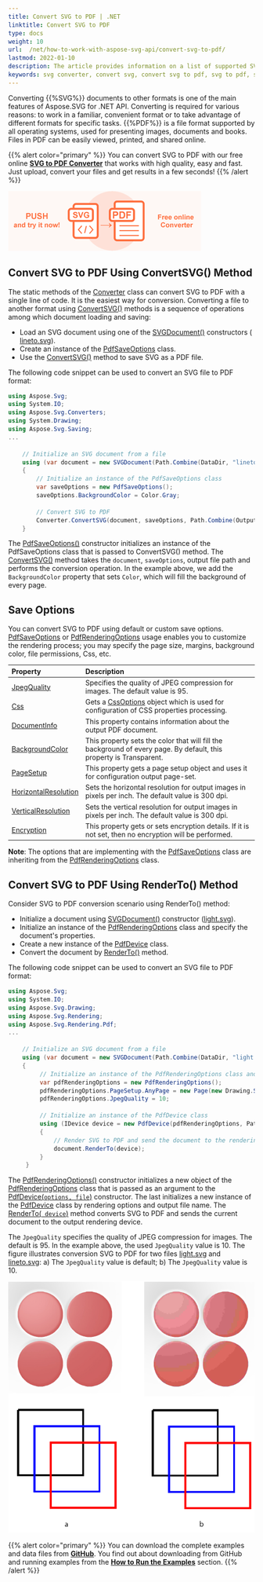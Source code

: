 ```yaml
---
title: Convert SVG to PDF | .NET
linktitle: Convert SVG to PDF
type: docs
weight: 10
url:  /net/how-to-work-with-aspose-svg-api/convert-svg-to-pdf/   
lastmod: 2022-01-10
description: The article provides information on a list of supported SVG to PDF conversion scenarios and how to execute them using the Aspose.SVG API. You will learn how to convert SVG to PDF and find C# examples of SVG to PDF conversions. 
keywords: svg converter, convert svg, convert svg to pdf, svg to pdf, save options
---
```

<link href="./../../style.css" rel="stylesheet" type="text/css" />

Converting  {{%SVG%}} documents to other formats is one of the main features of Aspose.SVG for .NET API. Converting is required for various reasons: to work in a familiar, convenient format or to take advantage of different formats for specific tasks. {{%PDF%}} is a file format supported by all operating systems, used for presenting images, documents and books. Files in PDF can be easily viewed, printed, and shared online. 

{{% alert color="primary" %}}
You can convert SVG to PDF with our free online <a href="https://products.aspose.app/svg/conversion/svg-to-pdf" target="_blank">**SVG to PDF Converter**</a> that works with high quality, easy and fast. Just upload, convert your files and get results in a few seconds!
{{% /alert %}}

<a href="https://products.aspose.app/svg/en/conversion/svg-to-pdf" target="_blank">![Text "Banner SVG to PDF Converter"](svg-to-pdf.png#center)</a>

## **Convert SVG to PDF Using ConvertSVG() Method**

The static methods of the [Converter](https://apireference.aspose.com/svg/net/aspose.svg.converters/converter) class can convert SVG to PDF  with a single line of code. It is the easiest way for conversion. Converting a file to another format using [ConvertSVG()](https://apireference.aspose.com/svg/net/aspose.svg.converters/converter/methods/index) methods is a sequence of operations among which document loading and saving: 

 - Load an SVG document using one of the [SVGDocument()](https://apireference.aspose.com/svg/net/aspose.svg/svgdocument/constructors/10) constructors ( [lineto.svg](http://docs.aspose.com/svg/net/how-to-work-with-aspose-svg-api/saving-svg-documents/lineto.svg)).
 - Create an instance of the [PdfSaveOptions](https://apireference.aspose.com/svg/net/aspose.svg.saving/pdfsaveoptions) class.
 - Use the [ConvertSVG()](https://apireference.aspose.com/svg/net/aspose.svg.converters.converter/convertsvg/methods/3) method to save SVG as a PDF file. 

 The following code snippet can be used to convert an SVG file to PDF format:

```c#
using Aspose.Svg;
using System.IO;
using Aspose.Svg.Converters;
using System.Drawing;
using Aspose.Svg.Saving;
...

    // Initialize an SVG document from a file
    using (var document = new SVGDocument(Path.Combine(DataDir, "lineto.svg")))
    {
        // Initialize an instance of the PdfSaveOptions class
        var saveOptions = new PdfSaveOptions();
        saveOptions.BackgroundColor = Color.Gray;
    
        // Convert SVG to PDF
        Converter.ConvertSVG(document, saveOptions, Path.Combine(OutputDir, "lineto_out.pdf"));
    }
```

The [PdfSaveOptions()](https://apireference.aspose.com/svg/net/aspose.svg.saving/pdfsaveoptions/constructors/main) constructor initializes an instance of the PdfSaveOptions class that is passed to ConvertSVG() method. The [ConvertSVG()](https://apireference.aspose.com/svg/net/aspose.svg.converters.converter/convertsvg/methods/3) method  takes the  `document`, `saveOptions`, output file path and performs the conversion operation. In the example above, we add the `BackgroundColor` property that sets `Color`, which will fill the background of every page. 

## **Save Options**

You can convert SVG to PDF using default or custom save options. [PdfSaveOptions](https://apireference.aspose.com/svg/net/aspose.svg.saving/pdfsaveoptions) or  [PdfRenderingOptions](https://apireference.aspose.com/svg/net/aspose.svg.rendering.pdf/pdfrenderingoptions) usage enables you to customize the rendering process; you may specify the page size, margins, background color, file permissions, Css, etc. 

| Property                                                     | Description                                                  |
| :----------------------------------------------------------- | :----------------------------------------------------------- |
| [JpegQuality](https://apireference.aspose.com/svg/net/aspose.svg.rendering.pdf/pdfrenderingoptions/properties/jpegquality) | Specifies the quality of JPEG compression for images. The default value is 95. |
| [Css](https://apireference.aspose.com/svg/net/aspose.svg.rendering/renderingoptions/properties/css) | Gets a [CssOptions](https://apireference.aspose.com/svg/net/aspose.svg.rendering/cssoptions) object which is used for configuration of CSS properties processing. |
| [DocumentInfo](https://apireference.aspose.com/svg/net/aspose.svg.rendering.pdf/pdfrenderingoptions/properties/documentinfo) | This property contains information about the output PDF document. |
| [BackgroundColor](https://apireference.aspose.com/svg/net/aspose.svg.rendering/renderingoptions/properties/backgroundcolor) | This property sets the color that will fill the background of every page. By default, this property is Transparent. |
| [PageSetup](https://apireference.aspose.com/svg/net/aspose.svg.rendering/renderingoptions/properties/pagesetup) | This property gets a page setup object and uses it for configuration output page-set. |
| [HorizontalResolution](https://apireference.aspose.com/svg/net/aspose.svg.rendering/renderingoptions/properties/horizontalresolution) | Sets the horizontal resolution for output images in pixels per inch. The default value is 300 dpi. |
| [VerticalResolution](https://apireference.aspose.com/svg/net/aspose.svg.rendering/renderingoptions/properties/verticalresolution) | Sets the vertical resolution for output images in pixels per inch. The default value is 300 dpi. |
| [Encryption](https://apireference.aspose.com/svg/net/aspose.svg.rendering.pdf/pdfrenderingoptions/properties/encryption) | This property gets or sets encryption details. If it is not set, then no encryption will be performed. |

**Note**: The options that are implementing with the [PdfSaveOptions](https://apireference.aspose.com/svg/net/aspose.svg.saving/pdfsaveoptions) class are inheriting from the [PdfRenderingOptions](https://apireference.aspose.com/svg/net/aspose.svg.rendering.pdf/pdfrenderingoptions) class.

## **Convert SVG to PDF Using RenderTo() Method**

Consider SVG to PDF conversion scenario using RenderTo() method:

 - Initialize a document using  [SVGDocument()](https://apireference.aspose.com/svg/net/aspose.svg/svgdocument/constructors/10) constructor ([light.svg](http://docs.aspose.com/svg/net/how-to-work-with-aspose-svg-api/converting/light.svg)).
 - Initialize an instance of the [PdfRenderingOptions](https://apireference.aspose.com/svg/net/aspose.svg.rendering.pdf/pdfrenderingoptions) class and specify the document's properties.
 - Create a new instance of the [PdfDevice](https://apireference.aspose.com/svg/net/aspose.svg.rendering.pdf/pdfdevice) class.
 - Convert the document by [RenderTo()](https://apireference.aspose.com/svg/net/aspose.svg/svgdocument/methods/renderto) method. 

The following code snippet can be used to convert an SVG file to PDF format:

```c#
using Aspose.Svg;
using System.IO;
using Aspose.Svg.Drawing;
using Aspose.Svg.Rendering;
using Aspose.Svg.Rendering.Pdf;
...
	
	// Initialize an SVG document from a file
	using (var document = new SVGDocument(Path.Combine(DataDir, "light.svg")))
	{
	     // Initialize an instance of the PdfRenderingOptions class and set custom PageSetup and JpegQuality properties
		 var pdfRenderingOptions = new PdfRenderingOptions();
	     pdfRenderingOptions.PageSetup.AnyPage = new Page(new Drawing.Size(500, 500), new Margin(10, 10, 10, 10));
	     pdfRenderingOptions.JpegQuality = 10;
	     
		 // Initialize an instance of the PdfDevice class
	     using (IDevice device = new PdfDevice(pdfRenderingOptions, Path.Combine(OutputDir, "light_out.pdf")))
	     {
	         // Render SVG to PDF and send the document to the rendering device
			 document.RenderTo(device);
	     }
	 }
```

The [PdfRenderingOptions()](https://apireference.aspose.com/svg/net/aspose.svg.rendering.pdf/pdfrenderingoptions/constructors/main) constructor initializes a new object of the [PdfRenderingOptions](https://apireference.aspose.com/svg/net/aspose.svg.rendering.pdf/pdfrenderingoptions) class that is passed as an argument to the [PdfDevice(`options, file`)](https://apireference.aspose.com/svg/net/aspose.svg.rendering.pdf/pdfdevice/constructors/3) constructor. The last initializes a new instance of the [PdfDevice](https://apireference.aspose.com/svg/net/aspose.svg.rendering.pdf/pdfdevice) class by rendering options and output file name.  The [RenderTo(` device`)](https://apireference.aspose.com/svg/net/aspose.svg/svgdocument/methods/renderto)  method converts SVG to PDF and sends the current document to the output rendering device.

The `JpegQuality` specifies the quality of JPEG compression for images. The default is 95. In the example above, the used `JpegQuality` value is 10. The figure illustrates conversion SVG to PDF for two files [light.svg](http://docs.aspose.com/svg/net/how-to-work-with-aspose-svg-api/converting/light.svg) and [lineto.svg](http://docs.aspose.com/svg/net/how-to-work-with-aspose-svg-api/saving-svg-documents/lineto.svg): a) The `JpegQuality` value is default; b) The  `JpegQuality` value is 10.

![Images rendered to PDF with various JpegQuality values](jpeg-quality.png#center)

{{% alert color="primary" %}} 
You can download the complete examples and data files from [**GitHub**](https://github.com/aspose-svg/Aspose.SVG-Documentation). You find out about downloading from GitHub and running examples from the  [**How to Run the Examples**](http://docs.aspose.com/svg/net/how-to-run-the-tests) section.
{{% /alert %}} 



